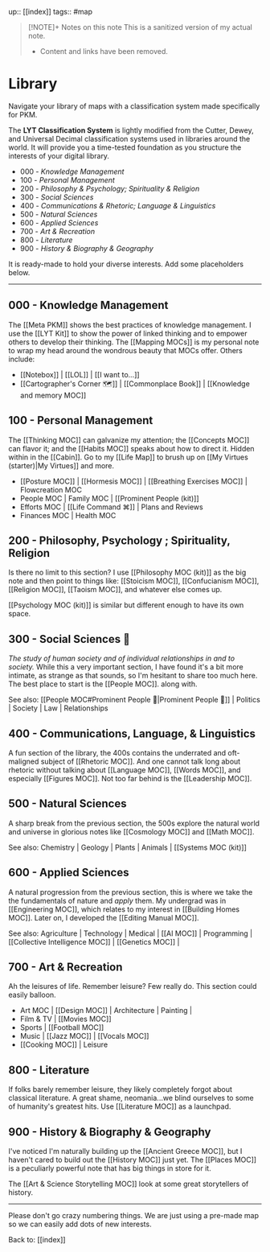 up:: [[index]]
tags:: #map

> [!NOTE]+ Notes on this note
> This is a sanitized version of my actual note. 
> - Content and links have been removed.

# Library
Navigate your library of maps with a classification system made specifically for PKM. 

The **LYT Classification System** is lightly modified from the Cutter, Dewey, and Universal Decimal classification systems used in libraries around the world. It will provide you a time-tested foundation as you structure the interests of your digital library.

- 000 - *Knowledge Management*
- 100  - *Personal Management*
- 200 - *Philosophy & Psychology; Spirituality & Religion*
- 300 - *Social Sciences*
- 400 - *Communications & Rhetoric; Language & Linguistics*
- 500 - *Natural Sciences*
- 600 - *Applied Sciences*
- 700 - *Art & Recreation*
- 800 - *Literature*
- 900 - *History & Biography & Geography*

It is ready-made to hold your diverse interests. Add some placeholders below. 

---

## 000 - Knowledge Management
The [[Meta PKM]] shows the best practices of knowledge management. I use the [[LYT Kit]] to show the power of linked thinking and to empower others to develop their thinking. The [[Mapping MOCs]] is my personal note to wrap my head around the wondrous beauty that MOCs offer. Others include:

- [[Notebox]] | [[LOL]] |  [[I want to...]]
- [[Cartographer's Corner 🗺]] | [[Commonplace Book]] |  [[Knowledge and memory MOC]]

## 100 - Personal Management
The [[Thinking MOC]] can galvanize my attention; the [[Concepts MOC]] can flavor it; and the [[Habits MOC]] speaks about how to direct it. Hidden within in the [[Cabin]]. Go to my [[Life Map]] to brush up on [[My Virtues (starter)|My Virtues]] and more.

- [[Posture MOC]] | [[Hormesis MOC]] | [[Breathing Exercises MOC]] | Flowcreation MOC
- People MOC | Family MOC | [[Prominent People (kit)]]
- Efforts MOC | [[Life Command ⌘]] | Plans and Reviews
- Finances MOC | Health MOC

## 200 - Philosophy, Psychology ; Spirituality, Religion
Is there no limit to this section? I use [[Philosophy MOC (kit)]] as the big note and then point to things like: [[Stoicism MOC]], [[Confucianism MOC]], [[Religion MOC]], [[Taoism MOC]], and whatever else comes up.

[[Psychology MOC (kit)]] is similar but different enough to have its own space.

## 300 - Social Sciences 👥
*The study of human society and of individual relationships in and to society.*
While this a very important section, I have found it's a bit more intimate, as strange as that sounds, so I'm hesitant to share too much here. The best place to start is the [[People MOC]]. along with.

See also: [[People MOC#Prominent People 🌋|Prominent People 🌋]] | Politics | Society | Law | Relationships

## 400 - Communications, Language, & Linguistics
A fun section of the library, the 400s contains the underrated and oft-maligned subject of [[Rhetoric MOC]]. And one cannot talk long about rhetoric without talking about [[Language MOC]], [[Words MOC]], and especially [[Figures MOC]]. Not too far behind is the [[Leadership MOC]].

## 500 - Natural Sciences
A sharp break from the previous section, the 500s explore the natural world and universe in glorious notes like [[Cosmology MOC]] and [[Math MOC]]. 

See also: Chemistry | Geology | Plants | Animals | [[Systems MOC (kit)]]

## 600 - Applied Sciences
A natural progression from the previous section, this is where we take the the fundamentals of nature and *apply* them. My undergrad was in [[Engineering MOC]], which relates to my interest in [[Building Homes MOC]]. Later on, I developed the [[Editing Manual MOC]].

See also: Agriculture | Technology | Medical | [[AI MOC]] | Programming | [[Collective Intelligence MOC]] | [[Genetics MOC]] | 

## 700 - Art & Recreation
Ah the leisures of life. Remember leisure? Few really do. This section could easily balloon. 

- Art MOC | [[Design MOC]] | Architecture | Painting | 
- Film & TV | [[Movies MOC]] 
- Sports | [[Football MOC]] 
- Music | [[Jazz MOC]] | [[Vocals MOC]] 
- [[Cooking MOC]] | Leisure 

## 800 - Literature
If folks barely remember leisure, they likely completely forgot about classical literature. A great shame, neomania...we blind ourselves to some of humanity's greatest hits. Use [[Literature MOC]] as a launchpad.

## 900 - History & Biography & Geography
I've noticed I'm naturally building up the [[Ancient Greece MOC]], but I haven't cared to build out the [[History MOC]] just yet. The [[Places MOC]] is a peculiarly powerful note that has big things in store for it.

The [[Art & Science Storytelling MOC]] look at some great storytellers of history. 

---

Please don't go crazy numbering things. We are just using a pre-made map so we can easily add dots of new interests. 

Back to: [[index]]